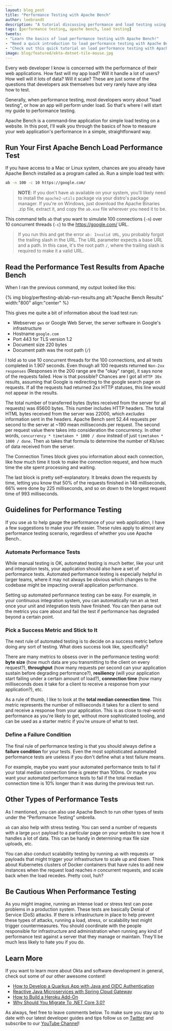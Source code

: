 ```yaml
---
layout: blog_post
title: "Performance Testing with Apache Bench"
author: leebrandt
description: "A tutorial discussing performance and load testing using Apache Bench."
tags: [performance testing, apache bench, load testing]
tweets:
- "Learn the basics of load performance testing with Apache Bench!"
- "Need a quick introduction to load performance testing with Apache Bench? We've got you covered!"
- "Check out this quick tutorial on load performance testing with Apache Bench."
image: blog/featured/okta-dotnet-tile-mouse.jpg
---
```



Every web developer I know is concerned with the performance of their web applications. How fast will my app load? Will it handle a lot of users? How well will it lots of data? Will it scale? These are just some of the questions that developers ask themselves but very rarely have any idea how to test.

Generally, when performance testing, most developers worry about  "load testing", or how  an app will perform under load. So that's where I will start my guide to performance testing.

Apache Bench is a command-line application for simple load testing on a website. In this post, I'll walk you through the basics of how to measure your web application's performance in a simple, straightforward way.

## Run Your First Apache Bench Load Performance Test

If you have access to a Mac or Linux system, chances are you already have Apache Bench installed as a program called `ab`. Run a simple load test with:

```sh
ab -n 100 -c 10 https://google.com/
```

> **NOTE**: If you don't have `ab` available on your system, you'll likely need to install the `apache2-utils` package via your distro's package manager. If you're on Windows, just download the Apache Binaries .zip file, extract it, and copy the `ab.exe` file wherever you need it to be.

This command tells `ab` that you want to simulate 100 connections (`-n`) over 10 concurrent threads (`-c`) to the <https://google.com/> URL.

> If you run this and get the error `ab: Invalid URL`, you probably forgot the trailing slash in the URL. The URL parameter expects a base URL and a path. In this case, it's the root path `/`, where the trailing slash is required to make it a valid URL.

## Read the Performance Test Results from Apache Bench

When I ran the previous command, my output looked like this:

{% img blog/perftesting-ab/ab-run-results.png alt:"Apache Bench Results" width:"800" align:"center" %}

This gives me quite a bit of information about the load test run:

- Webserver `gws` or Google Web Server, the server software in Google's infrastructure
- Hostname `google.com`
- Port 443 for TLS version 1.2
- Document size 220 bytes
- Document path was the root path (`/`)

I told `ab` to use 10 concurrent threads for the 100 connections, and all tests completed in 1.907 seconds. Even though all 100 requests returned `Non-2xx responses` (Responses in the 200 range are the "okay" range), it says none of the requests failed. How is that possible? Chances are I got all `HTTP 30x` results, assuming that Google is redirecting to the google search page on requests. If all the requests had returned 2xx HTTP statuses, this line would not appear in the results.

The total number of transferred bytes (bytes received from the server for all requests) was 65600 bytes. This number includes HTTP headers. The total HTML bytes received from the server was 22000, which _excludes_ information sent in the headers. Apache Bench sent 52.44 requests per second to the server at ~190 mean milliseconds per request. The second per request value there takes into consideration the concurrency. In other words, `concurrency * timetaken * 1000 / done` instead of just `timetaken * 1000 / done`. Then `ab` takes that formula to determine the number of Kb/sec of data received from the server.

The Connection Times block gives you information about each connection, like how much time it took to make the connection request, and how much time the site spent processing and waiting.

The last block is pretty self-explanatory. It breaks down the requests by time, letting you know that 50% of the requests finished in 148 milliseconds, 66% were done by 225 milliseconds, and so on down to the longest request time of 993 milliseconds.

## Guidelines for Performance Testing

If you use `ab` to help gauge the performance of your web application, I have a few suggestions to make your  life easier. These rules apply to almost any performance testing scenario, regardless of whether you use Apache Bench..

### Automate Performance Tests

While manual testing is OK, automated testing is much better, like your unit and integration tests, your application should also have a set of performance tests. Automated performance testing is especially helpful in larger teams, where it may not always be obvious which changes to the codebase might be impacting overall application performance.

Setting up automated performance testing can be easy. For example, in your continuous integration system, you can automatically run an `ab` test once your unit and integration tests have finished. You can then parse out the metrics you care about and fail the test if performance has degraded beyond a certain point.

### Pick a Success Metric and Stick to It

The next rule of automated testing is to decide on a success metric before doing any sort of testing. What does success look like, specifically?

There are many metrics to obsess over in the performance testing world: **byte size** (how much data are you transmitting to the client on every request?), **throughput** (how many requests per second can your application sustain before degrading performance?), **resiliency** (will your application start failing under a certain amount of load?), **connection time** (how many milliseconds does it take for a client to receive a response from your application?), etc.

As a rule of thumb, I like to look at the  **total median connection time**. This metric represents the number of milliseconds it takes for a client to send and receive a response from your application. This is as close to real-world performance as you're likely to get, without more sophisticated tooling, and can be used as a starter metric if you're unsure of what to test.

### Define a Failure Condition

The final rule of performance testing is that you should always define a **failure condition** for your tests. Even the most sophisticated automated performance tests are useless if you don't define what a test failure means.

For example, maybe you want your automated performance tests to fail if your total median connection time is greater than 100ms. Or maybe you want your automated performance tests to fail if the total median connection time is 10% longer than it was during the previous test run.

## Other Types of Performance Tests

As I mentioned, you can also use Apache Bench to run other types of tests under the “Performance Testing” umbrella.

`ab` can also help with stress testing. You can send a number of requests with a large `post` payload to a particular page on your website to see how it handles a lot of data. This can be handy in determining max file size uploads, etc.

You can also conduct scalability testing by running `ab` with requests or payloads that might trigger your infrastructure to scale up and down. Think about Kubernetes clusters of Docker containers that have rules to add new instances when the request load reaches _n_ concurrent requests, and scale back when the load recedes. Pretty cool, huh?

## Be Cautious When Performance Testing

As you might imagine, running an intense load or stress test can pose problems in a production system. These tests are basically Denial of Service (DoS) attacks. If there is infrastructure in place to help prevent these types of attacks, running a load, stress, or scalability test might trigger countermeasures. You should coordinate with the people responsible for infrastructure and administration when running any kind of performance test against a server that they manage or maintain. They'll be much less likely to hate you if you do.

## Learn More

If you want to learn more about Okta and software development in general, check out some of our other awesome content!

- [How to Develop a Quarkus App with Java and OIDC Authentication](/blog/2019/09/30/java-quarkus-oidc)
- [Reactive Java Microservices with Spring Cloud Gateway](https://www.youtube.com/watch?v=iuH_B1FutRo)
- [How to Build a Heroku Add-On](https://www.youtube.com/watch?v=zNiLa9ulBd4)
- [Why Should You Migrate To .NET Core 3.0?](https://www.youtube.com/watch?v=XA7T_pzG6S4)

As always, feel free to leave comments below. To make sure you stay up to date with our latest developer guides and tips follow us on [Twitter](https://twitter.com/oktadev) and subscribe to our [YouTube Channel](https://www.youtube.com/c/oktadev)!
